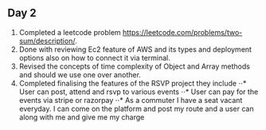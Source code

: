 ## Day 2

1. Completed a leetcode problem https://leetcode.com/problems/two-sum/description/.
2. Done with reviewing Ec2 feature of AWS and its types and deployment options also on how to connect it via terminal.
3. Revised the concepts of time complexity of Object and Array methods and should we use one over another.
4. Completed finalising the features of the RSVP project they include
⋅⋅* User can post, attend and rsvp to various events
⋅⋅* User can pay for the events via stripe or razorpay
⋅⋅* As a commuter I have a seat vacant everyday. I can come on the platform and post my route and a user can along with me and give me my charge
